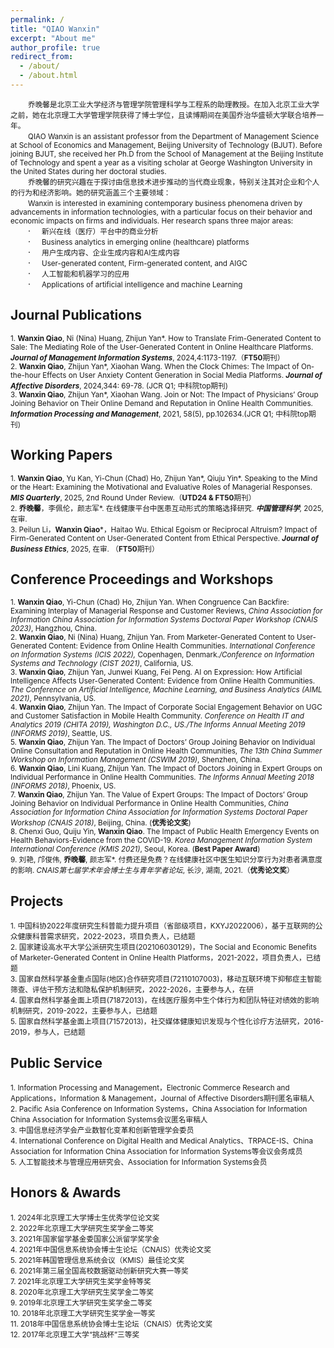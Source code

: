 ```yaml
---
permalink: /
title: "QIAO Wanxin"
excerpt: "About me"
author_profile: true
redirect_from: 
  - /about/
  - /about.html
---
```

&emsp;&emsp;<small>乔晚馨是北京工业大学经济与管理学院管理科学与工程系的助理教授。在加入北京工业大学之前，她在北京理工大学管理学院获得了博士学位，且读博期间在美国乔治华盛顿大学联合培养一年。</small><br>
&emsp;&emsp;<small>QIAO Wanxin is an assistant professor from the Department of Management Science at School of Economics and Management, Beijing University of Technology (BJUT). Before joining BJUT, she received her Ph.D from the School of Management at the Beijing Institute of Technology and spent a year as a visiting scholar at George Washington University in the United States during her doctoral studies.</small><br>
&emsp;&emsp;<small>乔晚馨的研究兴趣在于探讨由信息技术进步推动的当代商业现象，特别关注其对企业和个人的行为和经济影响。她的研究涵盖三个主要领域：</small><br>
&emsp;&emsp;<small>Wanxin is interested in examining contemporary business phenomena driven by advancements in information technologies, with a particular focus on their behavior and economic impacts on firms and individuals. Her research spans three major areas:</small><br>
&emsp;&emsp;· &emsp;<small>新兴在线（医疗）平台中的商业分析</small><br>
&emsp;&emsp;· &emsp;<small>Business analytics in emerging online (healthcare) platforms</small><br>
&emsp;&emsp;· &emsp;<small>用户生成内容、企业生成内容和AI生成内容</small><br>
&emsp;&emsp;· &emsp;<small>User-generated content, Firm-generated content, and AIGC</small><br>
&emsp;&emsp;· &emsp;<small>人工智能和机器学习的应用</small><br>
&emsp;&emsp;· &emsp;<small>Applications of artificial intelligence and machine Learning</small><br>

Journal Publications
------
<small>1. **Wanxin Qiao**, Ni (Nina) Huang, Zhijun Yan*. How to Translate Frim-Generated Content to Sale: The Mediating Role of the User-Generated Content in Online Healthcare Platforms. _**Journal of Management Information Systems**_, 2024,4:1173-1197.（**FT50**期刊）</small><br>
<small>2. **Wanxin Qiao**, Zhijun Yan*, Xiaohan Wang. When the Clock Chimes: The Impact of On-the-hour Effects on User Anxiety Content Generation in Social Media Platforms. _**Journal of Affective Disorders**_, 2024,344: 69-78. (JCR Q1; 中科院top期刊)</small><br>
<small>3. **Wanxin Qiao**, Zhijun Yan*, Xiaohan Wang. Join or Not: The Impact of Physicians’ Group Joining Behavior on Their Online Demand and Reputation in Online Health Communities. _**Information Processing and Management**_, 2021, 58(5), pp.102634.(JCR Q1; 中科院top期刊)</small><br>

Working Papers
------
<small>1. **Wanxin Qiao**, Yu Kan, Yi-Chun (Chad) Ho, Zhijun Yan*, Qiuju Yin*. Speaking to the Mind or the Heart: Examining the Motivational and Evaluative Roles of Managerial Responses. **_MIS Quarterly_**, 2025, 2nd Round Under Review.（**UTD24 & FT50**期刊）</small><br>
<small>2. **乔晚馨**，李佩伦，颜志军*. 在线健康平台中医患互动形式的策略选择研究. _**中国管理科学**_, 2025, 在审.</small><br>
<small>3. Peilun Li，**Wanxin Qiao***，Haitao Wu. Ethical Egoism or Reciprocal Altruism? Impact of Firm-Generated Content on User-Generated Content from Ethical Perspective. _**Journal of Business Ethics**_, 2025, 在审. （**FT50**期刊）</small>

Conference Proceedings and Workshops
------
<small>1. **Wanxin Qiao**, Yi-Chun (Chad) Ho, Zhijun Yan. When Congruence Can Backfire: Examining Interplay of Managerial Response and Customer Reviews, _China Association for Information China Association for Information Systems Doctoral Paper Workshop (CNAIS 2023)_, Hangzhou, China.</small><br>
<small>2. **Wanxin Qiao**, Ni (Nina) Huang, Zhijun Yan. From Marketer-Generated Content to User-Generated Content: Evidence from Online Health Communities. _International Conference on Information Systems (ICIS 2022),_ Copenhagen, Denmark._/Conference on Information Systems and Technology (CIST 2021)_, California, US.</small><br>
<small>3. **Wanxin Qiao**, Zhijun Yan, Junwei Kuang, Fei Peng. AI on Expression: How Artificial Intelligence Affects User-Generated Content: Evidence from Online Health Communities. _The Conference on Artificial Intelligence, Machine Learning, and Business Analytics (AIML 2021)_, Pennsylvania, US.</small><br>
<small>4. **Wanxin Qiao**, Zhijun Yan. The Impact of Corporate Social Engagement Behavior on UGC and Customer Satisfaction in Mobile Health Community. _Conference on Health IT and Analytics 2019 (CHITA 2019), Washington D.C., US./The Informs Annual Meeting 2019 (INFORMS 2019)_, Seattle, US.</small><br>
<small>5. **Wanxin Qiao**, Zhijun Yan. The Impact of Doctors’ Group Joining Behavior on Individual Online Consultation and Reputation in Online Health Communities, _The 13th China Summer Workshop on Information Management (CSWIM 2019)_, Shenzhen, China.</small><br>
<small>6. **Wanxin Qiao**, Lini Kuang, Zhijun Yan. The Impact of Doctors Joining in Expert Groups on Individual Performance in Online Health Communities. _The Informs Annual Meeting 2018 (INFORMS 2018)_, Phoenix, US.</small><br>
<small>7. **Wanxin Qiao**, Zhijun Yan. The Value of Expert Groups: The Impact of Doctors’ Group Joining Behavior on Individual Performance in Online Health Communities, _China Association for Information China Association for Information Systems Doctoral Paper Workshop (CNAIS 2018)_, Beijing, China. (**优秀论文奖**)</small><br>
<small>8. Chenxi Guo, Quiju Yin, **Wanxin Qiao**. The Impact of Public Health Emergency Events on Health Behaviors-Evidence from the COVID-19. _Korea Management Information System International Conference (KMIS 2021)_, Seoul, Korea. (**Best Paper Award**)</small><br>
<small>9. 刘艳, 邝俊伟, **乔晚馨**, 颜志军*. 付费还是免费？在线健康社区中医生知识分享行为对患者满意度的影响. _CNAIS第七届学术年会博士生与青年学者论坛_, 长沙, 湖南, 2021.（**优秀论文奖**）</small>

Projects
------
<small>1. 中国科协2022年度研究生科普能力提升项目（省部级项目，KXYJ2022006），基于互联网的公众健康科普需求研究，2022-2023，项目负责人，已结题</small><br>
<small>2. 国家建设高水平大学公派研究生项目(202106030129)，The Social and Economic Benefits of Marketer-Generated Content in Online Health Platforms，2021-2022，项目负责人，已结题</small><br>
<small>3. 国家自然科学基金重点国际(地区)合作研究项目(72110107003)，移动互联环境下抑郁症主智能筛查、评估干预方法和隐私保护机制研究，2022-2026，主要参与人，在研</small><br>
<small>4. 国家自然科学基金面上项目(71872013)，在线医疗服务中生个体行为和团队特征对绩效的影响机制研究，2019-2022，主要参与人，已结题</small><br>
<small>5. 国家自然科学基金面上项目(71572013)，社交媒体健康知识发现与个性化诊疗方法研究，2016-2019，参与人，已结题</small>

Public Service
------
<small>1. Information Processing and Management，Electronic Commerce Research and Applications，Information & Management，Journal of Affective Disorders期刊匿名审稿人</small><br>
<small>2. Pacific Asia Conference on Information Systems，China Association for Information China Association for Information Systems会议匿名审稿人</small><br>
<small>3. 中国信息经济学会产业数智化变革和创新管理学会委员</small><br>
<small>4. International Conference on Digital Health and Medical Analytics、TRPACE-IS、China Association for Information China Association for Information Systems等会议会务成员</small><br>
<small>5. 人工智能技术与管理应用研究会、Association for Information Systems会员</small>

Honors & Awards
------
<small>1. 2024年北京理工大学博士生优秀学位论文奖</small><br>
<small>2. 2022年北京理工大学研究生奖学金二等奖</small><br>
<small>3. 2021年国家留学基金委国家公派留学奖学金</small><br>
<small>4. 2021年中国信息系统协会博士生论坛（CNAIS）优秀论文奖</small><br>
<small>5. 2021年韩国管理信息系统会议（KMIS）最佳论文奖</small><br>
<small>6. 2021年第三届全国高校数据驱动创新研究大赛一等奖</small><br>
<small>7. 2021年北京理工大学研究生奖学金特等奖</small><br>
<small>8. 2020年北京理工大学研究生奖学金二等奖</small><br>
<small>9. 2019年北京理工大学研究生奖学金二等奖</small><br>
<small>10. 2018年北京理工大学研究生奖学金一等奖</small><br>
<small>11. 2018年中国信息系统协会博士生论坛（CNAIS）优秀论文奖</small><br>
<small>12. 2017年北京理工大学“挑战杯”三等奖</small>


